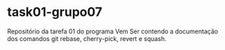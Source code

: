 # task01-grupo07
Repositório da tarefa 01 do programa Vem Ser contendo a documentação dos comandos git rebase, cherry-pick, revert e squash.
